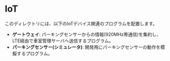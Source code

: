 # IoT

このディレクトリには、以下のIoTデバイス関連のプログラムを配置します。

- **ゲートウェイ**: パーキングセンサーからの情報(920MHz帯通信)を集約し、LTE経由で車室管理サーバへ送信するプログラム。
- **パーキングセンサー(シミュレータ)**: 開発用にパーキングセンサーの動作を模擬するプログラム。 